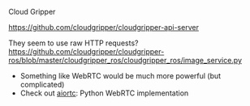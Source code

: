 


Cloud Gripper

https://github.com/cloudgripper/cloudgripper-api-server

They seem to use raw HTTP requests?
https://github.com/cloudgripper/cloudgripper-ros/blob/master/cloudgripper_ros/cloudgripper_ros/image_service.py

- Something like WebRTC would be much more powerful (but complicated)
- Check out [aiortc](https://github.com/aiortc/aiortc): Python WebRTC implementation